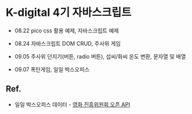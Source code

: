 # K-digital 4기 자바스크립트

+ 08.22 pico css 활용 예제, 자바스크립트 예제

+ 08.24 자바스크립트 DOM CRUD, 주사위 게임

+ 09.05 주사위 던지기(버튼, radio 버튼), 섭씨/화씨 온도 변환, 문자열 및 배열

+ 09.07 폭탄게임, 일일 박스오피스


## Ref.

* 일일 박스오피스 데이터 - [영화 진흥위원회 오픈 API](https://www.kobis.or.kr/kobisopenapi/homepg/apiservice/searchServiceInfo.do)
